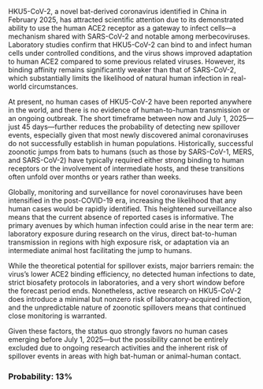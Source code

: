 HKU5-CoV-2, a novel bat-derived coronavirus identified in China in February 2025, has attracted scientific attention due to its demonstrated ability to use the human ACE2 receptor as a gateway to infect cells—a mechanism shared with SARS-CoV-2 and notable among merbecoviruses. Laboratory studies confirm that HKU5-CoV-2 can bind to and infect human cells under controlled conditions, and the virus shows improved adaptation to human ACE2 compared to some previous related viruses. However, its binding affinity remains significantly weaker than that of SARS-CoV-2, which substantially limits the likelihood of natural human infection in real-world circumstances.

At present, no human cases of HKU5-CoV-2 have been reported anywhere in the world, and there is no evidence of human-to-human transmission or an ongoing outbreak. The short timeframe between now and July 1, 2025—just 45 days—further reduces the probability of detecting new spillover events, especially given that most newly discovered animal coronaviruses do not successfully establish in human populations. Historically, successful zoonotic jumps from bats to humans (such as those by SARS-CoV-1, MERS, and SARS-CoV-2) have typically required either strong binding to human receptors or the involvement of intermediate hosts, and these transitions often unfold over months or years rather than weeks.

Globally, monitoring and surveillance for novel coronaviruses have been intensified in the post-COVID-19 era, increasing the likelihood that any human cases would be rapidly identified. This heightened surveillance also means that the current absence of reported cases is informative. The primary avenues by which human infection could arise in the near term are: laboratory exposure during research on the virus, direct bat-to-human transmission in regions with high exposure risk, or adaptation via an intermediate animal host facilitating the jump to humans.

While the theoretical potential for spillover exists, major barriers remain: the virus’s lower ACE2 binding efficiency, no detected human infections to date, strict biosafety protocols in laboratories, and a very short window before the forecast period ends. Nonetheless, active research on HKU5-CoV-2 does introduce a minimal but nonzero risk of laboratory-acquired infection, and the unpredictable nature of zoonotic spillovers means that continued close monitoring is warranted. 

Given these factors, the status quo strongly favors no human cases emerging before July 1, 2025—but the possibility cannot be entirely excluded due to ongoing research activities and the inherent risk of spillover events in areas with high bat-human or animal-human contact.

### Probability: 13%